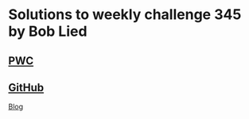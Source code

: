 # Solutions to weekly challenge 345 by Bob Lied

## [PWC](https://perlweeklychallenge.org/blog/perl-weekly-challenge-345/)
## [GitHub](https://github.com/boblied/perlweeklychallenge-club/tree/master/challenge-345/bob-lied)
[Blog](https://dev.to/boblied/pwc-345-i-went-to-the-mountains-43i0)
